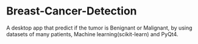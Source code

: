 # Breast-Cancer-Detection
A desktop app that predict if the tumor is Benignant or Malignant, by using datasets of many patients, Machine learning(scikit-learn) and PyQt4.
